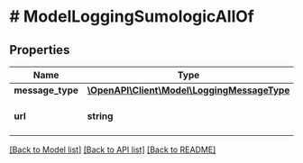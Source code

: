 # # ModelLoggingSumologicAllOf

## Properties

Name | Type | Description | Notes
------------ | ------------- | ------------- | -------------
**message_type** | [**\OpenAPI\Client\Model\LoggingMessageType**](LoggingMessageType.md) |  | [optional]
**url** | **string** | The URL to post logs to. | [optional]

[[Back to Model list]](../../README.md#models) [[Back to API list]](../../README.md#endpoints) [[Back to README]](../../README.md)
